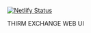 [![Netlify Status](https://api.netlify.com/api/v1/badges/2f5b2c23-e157-4b84-b98f-989523f09d31/deploy-status)](https://app.netlify.com/sites/thirm/deploys)



THIRM EXCHANGE WEB UI 
